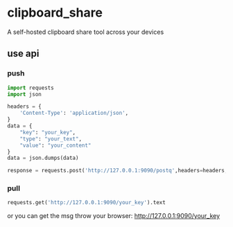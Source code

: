 # clipboard_share
A self-hosted clipboard share tool across your devices

## use api
### push
```python
import requests
import json

headers = {
    'Content-Type': 'application/json',
}
data = {
    "key": "your_key",
    "type": "your_text",
    "value": "your_content"
}
data = json.dumps(data)

response = requests.post('http://127.0.0.1:9090/postq',headers=headers, data=data)
```
### pull
```python
requests.get('http://127.0.0.1:9090/your_key').text
```
or you can get the msg throw your browser: http://127.0.0.1:9090/your_key